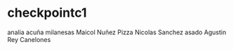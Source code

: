 # checkpointc1
analia acuña milanesas
Maicol Nuñez Pizza
Nicolas Sanchez asado
Agustin Rey Canelones
